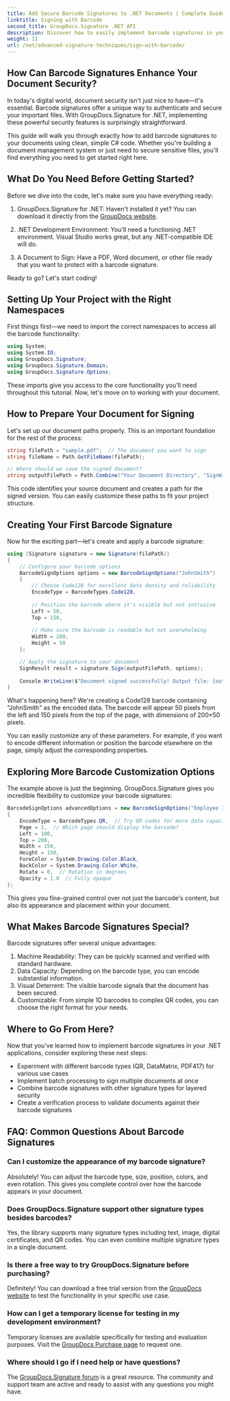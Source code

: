 ```yaml
---
title: Add Secure Barcode Signatures to .NET Documents | Complete Guide
linktitle: Signing with Barcode
second_title: GroupDocs.Signature .NET API
description: Discover how to easily implement barcode signatures in your .NET applications with GroupDocs.Signature. Step-by-step tutorial with code examples.
weight: 11
url: /net/advanced-signature-techniques/sign-with-barcode/
---
```


## How Can Barcode Signatures Enhance Your Document Security?

In today's digital world, document security isn't just nice to have—it's essential. Barcode signatures offer a unique way to authenticate and secure your important files. With GroupDocs.Signature for .NET, implementing these powerful security features is surprisingly straightforward.

This guide will walk you through exactly how to add barcode signatures to your documents using clean, simple C# code. Whether you're building a document management system or just need to secure sensitive files, you'll find everything you need to get started right here.

## What Do You Need Before Getting Started?

Before we dive into the code, let's make sure you have everything ready:

1. GroupDocs.Signature for .NET: Haven't installed it yet? You can download it directly from the [GroupDocs website](https://releases.groupdocs.com/signature/net/).

2. .NET Development Environment: You'll need a functioning .NET environment. Visual Studio works great, but any .NET-compatible IDE will do.

3. A Document to Sign: Have a PDF, Word document, or other file ready that you want to protect with a barcode signature.

Ready to go? Let's start coding!

## Setting Up Your Project with the Right Namespaces

First things first—we need to import the correct namespaces to access all the barcode functionality:

```csharp
using System;
using System.IO;
using GroupDocs.Signature;
using GroupDocs.Signature.Domain;
using GroupDocs.Signature.Options;
```

These imports give you access to the core functionality you'll need throughout this tutorial. Now, let's move on to working with your document.

## How to Prepare Your Document for Signing

Let's set up our document paths properly. This is an important foundation for the rest of the process:

```csharp
string filePath = "sample.pdf";  // The document you want to sign
string fileName = Path.GetFileName(filePath);

// Where should we save the signed document?
string outputFilePath = Path.Combine("Your Document Directory", "SignWithBarcode", fileName);
```

This code identifies your source document and creates a path for the signed version. You can easily customize these paths to fit your project structure.

## Creating Your First Barcode Signature

Now for the exciting part—let's create and apply a barcode signature:

```csharp
using (Signature signature = new Signature(filePath))
{
    // Configure your barcode options
    BarcodeSignOptions options = new BarcodeSignOptions("JohnSmith")
    {
        // Choose Code128 for excellent data density and reliability
        EncodeType = BarcodeTypes.Code128,
        
        // Position the barcode where it's visible but not intrusive
        Left = 50,
        Top = 150,
        
        // Make sure the barcode is readable but not overwhelming
        Width = 200,
        Height = 50
    };

    // Apply the signature to your document
    SignResult result = signature.Sign(outputFilePath, options);
    
    Console.WriteLine($"Document signed successfully! Output file: {outputFilePath}");
}
```

What's happening here? We're creating a Code128 barcode containing "JohnSmith" as the encoded data. The barcode will appear 50 pixels from the left and 150 pixels from the top of the page, with dimensions of 200×50 pixels.

You can easily customize any of these parameters. For example, if you want to encode different information or position the barcode elsewhere on the page, simply adjust the corresponding properties.

## Exploring More Barcode Customization Options

The example above is just the beginning. GroupDocs.Signature gives you incredible flexibility to customize your barcode signatures:

```csharp
BarcodeSignOptions advancedOptions = new BarcodeSignOptions("Employee ID: 123456")
{
    EncodeType = BarcodeTypes.QR,  // Try QR codes for more data capacity
    Page = 1,  // Which page should display the barcode?
    Left = 100,
    Top = 200,
    Width = 150,
    Height = 150,
    ForeColor = System.Drawing.Color.Black,
    BackColor = System.Drawing.Color.White,
    Rotate = 0,  // Rotation in degrees
    Opacity = 1.0  // Fully opaque
};
```

This gives you fine-grained control over not just the barcode's content, but also its appearance and placement within your document.

## What Makes Barcode Signatures Special?

Barcode signatures offer several unique advantages:

1. Machine Readability: They can be quickly scanned and verified with standard hardware.
2. Data Capacity: Depending on the barcode type, you can encode substantial information.
3. Visual Deterrent: The visible barcode signals that the document has been secured.
4. Customizable: From simple 1D barcodes to complex QR codes, you can choose the right format for your needs.

## Where to Go From Here?

Now that you've learned how to implement barcode signatures in your .NET applications, consider exploring these next steps:

- Experiment with different barcode types (QR, DataMatrix, PDF417) for various use cases
- Implement batch processing to sign multiple documents at once
- Combine barcode signatures with other signature types for layered security
- Create a verification process to validate documents against their barcode signatures

## FAQ: Common Questions About Barcode Signatures

### Can I customize the appearance of my barcode signature?
Absolutely! You can adjust the barcode type, size, position, colors, and even rotation. This gives you complete control over how the barcode appears in your document.

### Does GroupDocs.Signature support other signature types besides barcodes?
Yes, the library supports many signature types including text, image, digital certificates, and QR codes. You can even combine multiple signature types in a single document.

### Is there a free way to try GroupDocs.Signature before purchasing?
Definitely! You can download a free trial version from the [GroupDocs website](https://releases.groupdocs.com/) to test the functionality in your specific use case.

### How can I get a temporary license for testing in my development environment?
Temporary licenses are available specifically for testing and evaluation purposes. Visit the [GroupDocs Purchase page](https://purchase.groupdocs.com/temporary-license/) to request one.

### Where should I go if I need help or have questions?
The [GroupDocs.Signature forum](https://forum.groupdocs.com/c/signature/13) is a great resource. The community and support team are active and ready to assist with any questions you might have.
